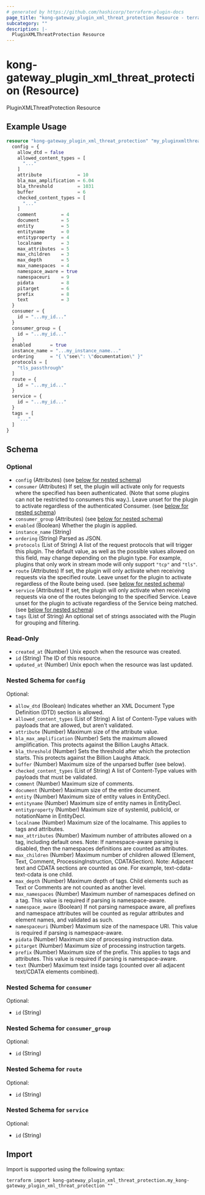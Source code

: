 ```yaml
---
# generated by https://github.com/hashicorp/terraform-plugin-docs
page_title: "kong-gateway_plugin_xml_threat_protection Resource - terraform-provider-kong-gateway"
subcategory: ""
description: |-
  PluginXMLThreatProtection Resource
---
```


# kong-gateway_plugin_xml_threat_protection (Resource)

PluginXMLThreatProtection Resource

## Example Usage

```terraform
resource "kong-gateway_plugin_xml_threat_protection" "my_pluginxmlthreatprotection" {
  config = {
    allow_dtd = false
    allowed_content_types = [
      "..."
    ]
    attribute             = 10
    bla_max_amplification = 6.04
    bla_threshold         = 1031
    buffer                = 6
    checked_content_types = [
      "..."
    ]
    comment         = 4
    document        = 5
    entity          = 5
    entityname      = 0
    entityproperty  = 4
    localname       = 3
    max_attributes  = 5
    max_children    = 3
    max_depth       = 5
    max_namespaces  = 4
    namespace_aware = true
    namespaceuri    = 9
    pidata          = 8
    pitarget        = 6
    prefix          = 8
    text            = 3
  }
  consumer = {
    id = "...my_id..."
  }
  consumer_group = {
    id = "...my_id..."
  }
  enabled       = true
  instance_name = "...my_instance_name..."
  ordering      = "{ \"see\": \"documentation\" }"
  protocols = [
    "tls_passthrough"
  ]
  route = {
    id = "...my_id..."
  }
  service = {
    id = "...my_id..."
  }
  tags = [
    "..."
  ]
}
```

<!-- schema generated by tfplugindocs -->
## Schema

### Optional

- `config` (Attributes) (see [below for nested schema](#nestedatt--config))
- `consumer` (Attributes) If set, the plugin will activate only for requests where the specified has been authenticated. (Note that some plugins can not be restricted to consumers this way.). Leave unset for the plugin to activate regardless of the authenticated Consumer. (see [below for nested schema](#nestedatt--consumer))
- `consumer_group` (Attributes) (see [below for nested schema](#nestedatt--consumer_group))
- `enabled` (Boolean) Whether the plugin is applied.
- `instance_name` (String)
- `ordering` (String) Parsed as JSON.
- `protocols` (List of String) A list of the request protocols that will trigger this plugin. The default value, as well as the possible values allowed on this field, may change depending on the plugin type. For example, plugins that only work in stream mode will only support `"tcp"` and `"tls"`.
- `route` (Attributes) If set, the plugin will only activate when receiving requests via the specified route. Leave unset for the plugin to activate regardless of the Route being used. (see [below for nested schema](#nestedatt--route))
- `service` (Attributes) If set, the plugin will only activate when receiving requests via one of the routes belonging to the specified Service. Leave unset for the plugin to activate regardless of the Service being matched. (see [below for nested schema](#nestedatt--service))
- `tags` (List of String) An optional set of strings associated with the Plugin for grouping and filtering.

### Read-Only

- `created_at` (Number) Unix epoch when the resource was created.
- `id` (String) The ID of this resource.
- `updated_at` (Number) Unix epoch when the resource was last updated.

<a id="nestedatt--config"></a>
### Nested Schema for `config`

Optional:

- `allow_dtd` (Boolean) Indicates whether an XML Document Type Definition (DTD) section is allowed.
- `allowed_content_types` (List of String) A list of Content-Type values with payloads that are allowed, but aren't validated.
- `attribute` (Number) Maximum size of the attribute value.
- `bla_max_amplification` (Number) Sets the maximum allowed amplification. This protects against the Billion Laughs Attack.
- `bla_threshold` (Number) Sets the threshold after which the protection starts. This protects against the Billion Laughs Attack.
- `buffer` (Number) Maximum size of the unparsed buffer (see below).
- `checked_content_types` (List of String) A list of Content-Type values with payloads that must be validated.
- `comment` (Number) Maximum size of comments.
- `document` (Number) Maximum size of the entire document.
- `entity` (Number) Maximum size of entity values in EntityDecl.
- `entityname` (Number) Maximum size of entity names in EntityDecl.
- `entityproperty` (Number) Maximum size of systemId, publicId, or notationName in EntityDecl.
- `localname` (Number) Maximum size of the localname. This applies to tags and attributes.
- `max_attributes` (Number) Maximum number of attributes allowed on a tag, including default ones. Note: If namespace-aware parsing is disabled, then the namespaces definitions are counted as attributes.
- `max_children` (Number) Maximum number of children allowed (Element, Text, Comment, ProcessingInstruction, CDATASection). Note: Adjacent text and CDATA sections are counted as one. For example, text-cdata-text-cdata is one child.
- `max_depth` (Number) Maximum depth of tags. Child elements such as Text or Comments are not counted as another level.
- `max_namespaces` (Number) Maximum number of namespaces defined on a tag. This value is required if parsing is namespace-aware.
- `namespace_aware` (Boolean) If not parsing namespace aware, all prefixes and namespace attributes will be counted as regular attributes and element names, and validated as such.
- `namespaceuri` (Number) Maximum size of the namespace URI. This value is required if parsing is namespace-aware.
- `pidata` (Number) Maximum size of processing instruction data.
- `pitarget` (Number) Maximum size of processing instruction targets.
- `prefix` (Number) Maximum size of the prefix. This applies to tags and attributes. This value is required if parsing is namespace-aware.
- `text` (Number) Maximum text inside tags (counted over all adjacent text/CDATA elements combined).


<a id="nestedatt--consumer"></a>
### Nested Schema for `consumer`

Optional:

- `id` (String)


<a id="nestedatt--consumer_group"></a>
### Nested Schema for `consumer_group`

Optional:

- `id` (String)


<a id="nestedatt--route"></a>
### Nested Schema for `route`

Optional:

- `id` (String)


<a id="nestedatt--service"></a>
### Nested Schema for `service`

Optional:

- `id` (String)

## Import

Import is supported using the following syntax:

```shell
terraform import kong-gateway_plugin_xml_threat_protection.my_kong-gateway_plugin_xml_threat_protection ""
```
